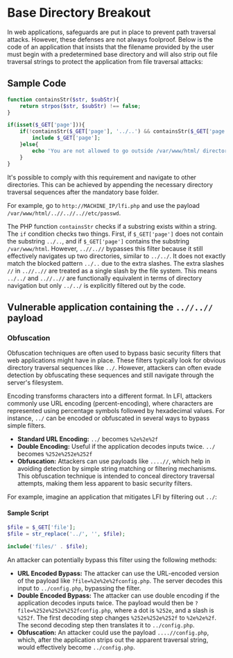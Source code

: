 # Base Directory Breakout

In web applications, safeguards are put in place to prevent path traversal attacks. However, these defenses are not always foolproof. Below is the code of an application that insists that the filename provided by the user must begin with a predetermined base directory and will also strip out file traversal strings to protect the application from file traversal attacks:

## Sample Code

```php
function containsStr($str, $subStr){
    return strpos($str, $subStr) !== false;
}

if(isset($_GET['page'])){
    if(!containsStr($_GET['page'], '../..') && containsStr($_GET['page'], '/var/www/html')){
        include $_GET['page'];
    }else{ 
        echo 'You are not allowed to go outside /var/www/html/ directory!';
    }
}
```

It's possible to comply with this requirement and navigate to other directories. This can be achieved by appending the necessary directory traversal sequences after the mandatory base folder.

For example, go to `http://MACHINE_IP/lfi.php` and use the payload `/var/www/html/..//..//..//etc/passwd`.

The PHP function `containsStr` checks if a substring exists within a string. The `if` condition checks two things. First, if `$_GET['page']` does not contain the substring `../..`, and if `$_GET['page']` contains the substring `/var/www/html`. However, `..//..//` bypasses this filter because it still effectively navigates up two directories, similar to `../../`. It does not exactly match the blocked pattern `../..` due to the extra slashes. The extra slashes `//` in `..//..//` are treated as a single slash by the file system. This means `../../` and `..//..//` are functionally equivalent in terms of directory navigation but only `../../` is explicitly filtered out by the code.

## Vulnerable application containing the `..//..//` payload

### Obfuscation

Obfuscation techniques are often used to bypass basic security filters that web applications might have in place. These filters typically look for obvious directory traversal sequences like `../`. However, attackers can often evade detection by obfuscating these sequences and still navigate through the server's filesystem.

Encoding transforms characters into a different format. In LFI, attackers commonly use URL encoding (percent-encoding), where characters are represented using percentage symbols followed by hexadecimal values. For instance, `../` can be encoded or obfuscated in several ways to bypass simple filters.

- **Standard URL Encoding:** `../` becomes `%2e%2e%2f`
- **Double Encoding:** Useful if the application decodes inputs twice. `../` becomes `%252e%252e%252f`
- **Obfuscation:** Attackers can use payloads like `....//`, which help in avoiding detection by simple string matching or filtering mechanisms. This obfuscation technique is intended to conceal directory traversal attempts, making them less apparent to basic security filters.

For example, imagine an application that mitigates LFI by filtering out `../`:

#### Sample Script

```php
$file = $_GET['file'];
$file = str_replace('../', '', $file);

include('files/' . $file);
```

An attacker can potentially bypass this filter using the following methods:

- **URL Encoded Bypass:** The attacker can use the URL-encoded version of the payload like `?file=%2e%2e%2fconfig.php`. The server decodes this input to `../config.php`, bypassing the filter.
- **Double Encoded Bypass:** The attacker can use double encoding if the application decodes inputs twice. The payload would then be `?file=%252e%252e%252fconfig.php`, where a dot is `%252e`, and a slash is `%252f`. The first decoding step changes `%252e%252e%252f` to `%2e%2e%2f`. The second decoding step then translates it to `../config.php`.
- **Obfuscation:** An attacker could use the payload `....//config.php`, which, after the application strips out the apparent traversal string, would effectively become `../config.php`.